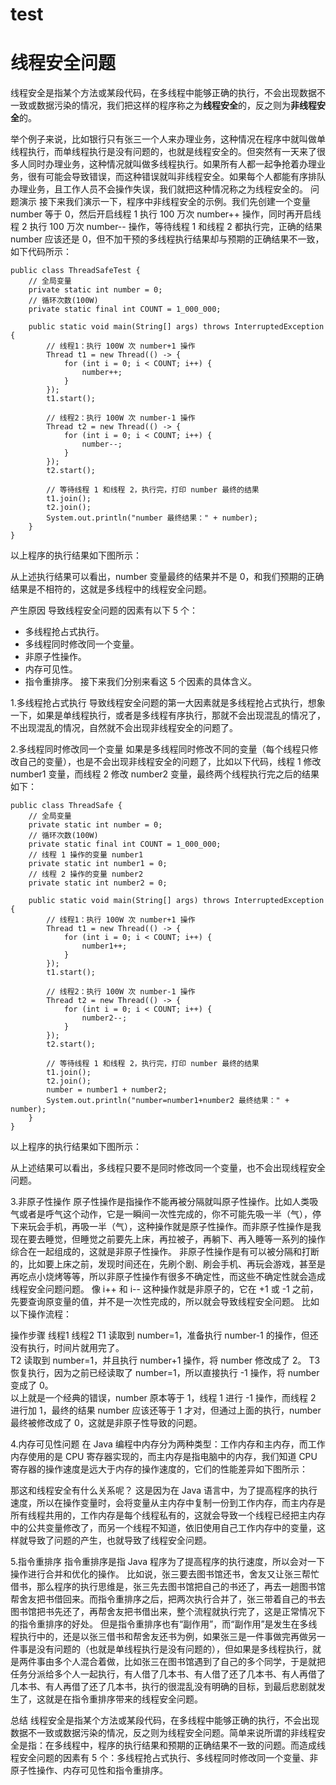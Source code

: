 # test
# 线程安全问题
线程安全是指某个方法或某段代码，在多线程中能够正确的执行，不会出现数据不一致或数据污染的情况，我们把这样的程序称之为**线程安全**的，反之则为**非线程安全**的。

举个例子来说，比如银行只有张三一个人来办理业务，这种情况在程序中就叫做单线程执行，而单线程执行是没有问题的，也就是线程安全的。但突然有一天来了很多人同时办理业务，这种情况就叫做多线程执行。如果所有人都一起争抢着办理业务，很有可能会导致错误，而这种错误就叫非线程安全。如果每个人都能有序排队办理业务，且工作人员不会操作失误，我们就把这种情况称之为线程安全的。
问题演示
接下来我们演示一下，程序中非线程安全的示例。我们先创建一个变量 number 等于 0，然后开启线程 1 执行 100 万次 number++ 操作，同时再开启线程 2 执行 100 万次 number-- 操作，等待线程 1 和线程 2 都执行完，正确的结果 number 应该还是 0，但不加干预的多线程执行结果却与预期的正确结果不一致，如下代码所示：
```
public class ThreadSafeTest {
    // 全局变量
    private static int number = 0;
    // 循环次数(100W)
    private static final int COUNT = 1_000_000;

    public static void main(String[] args) throws InterruptedException {
        // 线程1：执行 100W 次 number+1 操作
        Thread t1 = new Thread(() -> {
            for (int i = 0; i < COUNT; i++) {
                number++;
            }
        });
        t1.start();

        // 线程2：执行 100W 次 number-1 操作
        Thread t2 = new Thread(() -> {
            for (int i = 0; i < COUNT; i++) {
                number--;
            }
        });
        t2.start();

        // 等待线程 1 和线程 2，执行完，打印 number 最终的结果
        t1.join();
        t2.join();
        System.out.println("number 最终结果：" + number);
    }
}
```
以上程序的执行结果如下图所示：

从上述执行结果可以看出，number 变量最终的结果并不是 0，和我们预期的正确结果是不相符的，这就是多线程中的线程安全问题。

产生原因
导致线程安全问题的因素有以下 5 个：

- 多线程抢占式执行。
- 多线程同时修改同一个变量。
- 非原子性操作。
- 内存可见性。
- 指令重排序。
接下来我们分别来看这 5 个因素的具体含义。

1.多线程抢占式执行
导致线程安全问题的第一大因素就是多线程抢占式执行，想象一下，如果是单线程执行，或者是多线程有序执行，那就不会出现混乱的情况了，不出现混乱的情况，自然就不会出现非线程安全的问题了。

2.多线程同时修改同一个变量
如果是多线程同时修改不同的变量（每个线程只修改自己的变量），也是不会出现非线程安全的问题了，比如以下代码，线程 1 修改 number1 变量，而线程 2 修改 number2 变量，最终两个线程执行完之后的结果如下：
```
public class ThreadSafe {
    // 全局变量
    private static int number = 0;
    // 循环次数(100W)
    private static final int COUNT = 1_000_000;
    // 线程 1 操作的变量 number1
    private static int number1 = 0;
    // 线程 2 操作的变量 number2
    private static int number2 = 0;

    public static void main(String[] args) throws InterruptedException {
        // 线程1：执行 100W 次 number+1 操作
        Thread t1 = new Thread(() -> {
            for (int i = 0; i < COUNT; i++) {
                number1++;
            }
        });
        t1.start();

        // 线程2：执行 100W 次 number-1 操作
        Thread t2 = new Thread(() -> {
            for (int i = 0; i < COUNT; i++) {
                number2--;
            }
        });
        t2.start();

        // 等待线程 1 和线程 2，执行完，打印 number 最终的结果
        t1.join();
        t2.join();
        number = number1 + number2;
        System.out.println("number=number1+number2 最终结果：" + number);
    }
}
```
以上程序的执行结果如下图所示：

从上述结果可以看出，多线程只要不是同时修改同一个变量，也不会出现线程安全问题。

3.非原子性操作
原子性操作是指操作不能再被分隔就叫原子性操作。比如人类吸气或者是呼气这个动作，它是一瞬间一次性完成的，你不可能先吸一半（气），停下来玩会手机，再吸一半（气），这种操作就是原子性操作。而非原子性操作是我现在要去睡觉，但睡觉之前要先上床，再拉被子，再躺下、再入睡等一系列的操作综合在一起组成的，这就是非原子性操作。
非原子性操作是有可以被分隔和打断的，比如要上床之前，发现时间还在，先刷个剧、刷会手机、再玩会游戏，甚至是再吃点小烧烤等等，所以非原子性操作有很多不确定性，而这些不确定性就会造成线程安全问题问题。
像 i++ 和 i-- 这种操作就是非原子的，它在 +1 或 -1 之前，先要查询原变量的值，并不是一次性完成的，所以就会导致线程安全问题。
比如以下操作流程：

操作步骤	线程1	线程2
T1	读取到 number=1，准备执行 number-1 的操作，但还没有执行，时间片就用完了。	
T2		读取到 number=1，并且执行 number+1 操作，将 number 修改成了 2。
T3	恢复执行，因为之前已经读取了 number=1，所以直接执行 -1 操作，将 number 变成了 0。	
以上就是一个经典的错误，number 原本等于 1，线程 1 进行 -1 操作，而线程 2 进行加 1，最终的结果 number 应该还等于 1 才对，但通过上面的执行，number 最终被修改成了 0，这就是非原子性导致的问题。

4.内存可见性问题
在 Java 编程中内存分为两种类型：工作内存和主内存，而工作内存使用的是 CPU 寄存器实现的，而主内存是指电脑中的内存，我们知道 CPU 寄存器的操作速度是远大于内存的操作速度的，它们的性能差异如下图所示：


那这和线程安全有什么关系呢？
这是因为在 Java 语言中，为了提高程序的执行速度，所以在操作变量时，会将变量从主内存中复制一份到工作内存，而主内存是所有线程共用的，工作内存是每个线程私有的，这就会导致一个线程已经把主内存中的公共变量修改了，而另一个线程不知道，依旧使用自己工作内存中的变量，这样就导致了问题的产生，也就导致了线程安全问题。

5.指令重排序
指令重排序是指 Java 程序为了提高程序的执行速度，所以会对一下操作进行合并和优化的操作。
比如说，张三要去图书馆还书，舍友又让张三帮忙借书，那么程序的执行思维是，张三先去图书馆把自己的书还了，再去一趟图书馆帮舍友把书借回来。而指令重排序之后，把两次执行合并了，张三带着自己的书去图书馆把书先还了，再帮舍友把书借出来，整个流程就执行完了，这是正常情况下的指令重排序的好处。
但是指令重排序也有“副作用”，而“副作用”是发生在多线程执行中的，还是以张三借书和帮舍友还书为例，如果张三是一件事做完再做另一件事是没有问题的（也就是单线程执行是没有问题的），但如果是多线程执行，就是两件事由多个人混合着做，比如张三在图书馆遇到了自己的多个同学，于是就把任务分派给多个人一起执行，有人借了几本书、有人借了还了几本书、有人再借了几本书、有人再借了还了几本书，执行的很混乱没有明确的目标，到最后悲剧就发生了，这就是在指令重排序带来的线程安全问题。

总结
线程安全是指某个方法或某段代码，在多线程中能够正确的执行，不会出现数据不一致或数据污染的情况，反之则为线程安全问题。简单来说所谓的非线程安全是指：在多线程中，程序的执行结果和预期的正确结果不一致的问题。而造成线程安全问题的因素有 5 个：多线程抢占式执行、多线程同时修改同一个变量、非原子性操作、内存可见性和指令重排序。
